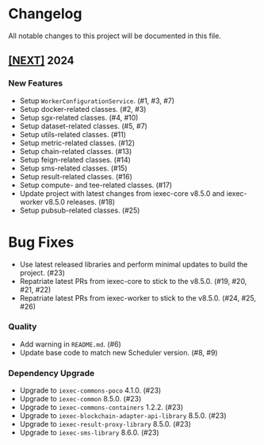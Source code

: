 # Changelog

All notable changes to this project will be documented in this file.

## [[NEXT]](https://github.com/iExecBlockchainComputing/iexec-worker-standalone/releases/tag/vNEXT) 2024

### New Features

- Setup `WorkerConfigurationService`. (#1, #3, #7)
- Setup docker-related classes. (#2, #3)
- Setup sgx-related classes. (#4, #10)
- Setup dataset-related classes. (#5, #7)
- Setup utils-related classes. (#11)
- Setup metric-related classes. (#12)
- Setup chain-related classes. (#13)
- Setup feign-related classes. (#14)
- Setup sms-related classes. (#15)
- Setup result-related classes. (#16)
- Setup compute- and tee-related classes. (#17)
- Update project with latest changes from iexec-core v8.5.0 and iexec-worker v8.5.0 releases. (#18)
- Setup pubsub-related classes. (#25)

# Bug Fixes

- Use latest released libraries and perform minimal updates to build the project. (#23)
- Repatriate latest PRs from iexec-core to stick to the v8.5.0. (#19, #20, #21, #22)
- Repatriate latest PRs from iexec-worker to stick to the v8.5.0. (#24, #25, #26)

### Quality

- Add warning in `README.md`. (#6)
- Update base code to match new Scheduler version. (#8, #9)

### Dependency Upgrade

- Upgrade to `iexec-commons-poco` 4.1.0. (#23)
- Upgrade to `iexec-common` 8.5.0. (#23)
- Upgrade to `iexec-commons-containers` 1.2.2. (#23)
- Upgrade to `iexec-blockchain-adapter-api-library` 8.5.0. (#23)
- Upgrade to `iexec-result-proxy-library` 8.5.0. (#23)
- Upgrade to `iexec-sms-library` 8.6.0. (#23)
